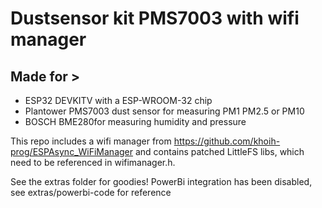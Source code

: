 # Dustsensor kit PMS7003 with wifi manager

## Made for >
- ESP32 DEVKITV with a ESP-WROOM-32 chip
- Plantower PMS7003 dust sensor for measuring PM1 PM2.5 or PM10
- BOSCH BME280for measuring humidity and pressure

This repo includes a wifi manager from https://github.com/khoih-prog/ESPAsync_WiFiManager and contains patched LittleFS libs, which need to be referenced in wifimanager.h.

See the extras folder for goodies!
PowerBi integration has been disabled, see extras/powerbi-code for reference
